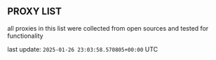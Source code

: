 ## PROXY LIST

all proxies in this list were collected from open sources and tested for functionality

last update: `2025-01-26 23:03:58.570805+00:00` UTC